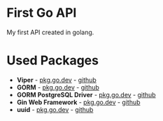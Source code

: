 # First Go API
My first API created in golang.

# Used Packages
- **Viper** - [pkg.go.dev](https://pkg.go.dev/github.com/spf13/viper) - [github](https://github.com/spf13/viper)
- **GORM** - [pkg.go.dev](https://pkg.go.dev/gorm.io/gorm) - [github](https://github.com/go-gorm/gorm)
- **GORM PostgreSQL Driver** - [pkg.go.dev](https://pkg.go.dev/gorm.io/driver/postgres) - [github](https://github.com/go-gorm/postgres)
- **Gin Web Framework** - [pkg.go.dev](https://pkg.go.dev/github.com/gin-gonic/gin) - [github](https://github.com/gin-gonic/gin)
- **uuid** - [pkg.go.dev](https://pkg.go.dev/github.com/google/uuid) - [github](https://github.com/google/uuid)